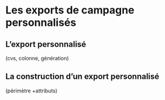 # Les exports de campagne personnalisés

## L’export personnalisé 

(cvs, colonne, génération)

## La construction d’un export personnalisé 

(périmètre +attributs)
